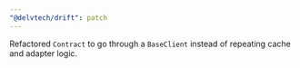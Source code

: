 ```yaml
---
"@delvtech/drift": patch
---
```


Refactored `Contract` to go through a `BaseClient` instead of repeating cache and adapter logic.
